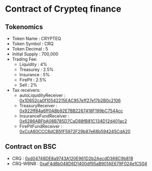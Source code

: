 # Contract of Crypteq finance

## Tokenomics
+ Token Name : CRYPTEQ
+ Token Symbol : CRQ
+ Token Decimal : 5
+ Initial Supply : 700,000
+ Trading Fee:
	+ Liquidity : 4%
	+ Treasurey : 2.5%
	+ Insurance : 5%
	+ FirePit : 2.5%
	+ Sell : 2%
+ Tax receivers:
	+ autoLiquidityReceiver : [0x1D652ca0f10542215EAC957e1f27e17b2B0c2106](https://bscscan.com/address/0x1D652ca0f10542215EAC957e1f27e17b2B0c2106)
	+ TreasuryReceiver : [0x922ff84a6ff0ABb92E7BB2267418F199bC7544cc](https://bscscan.com/address/0x922ff84a6ff0ABb92E7BB2267418F199bC7544cc)
	+ InsuranceFundReceiver : [0x6286ABFbA08B785D7CaD88fB81C134D12d401ac2](https://bscscan.com/address/0x6286ABFbA08B785D7CaD88fB81C134D12d401ac2)
	+ FirePitFundReceiver : [0xCcA60CCC6dCB5fF5972F29b87e68b594245CdA20](https://bscscan.com/address/0xCcA60CCC6dCB5fF5972F29b87e68b594245CdA20)

## Contract on BSC
- CRQ : [0xd04748DE8a9743A120E961D2b2AecdD368C9b818](https://bscscan.com/address/0xd04748DE8a9743A120E961D2b2AecdD368C9b818)
- CRQ-WBNB : [0xaF4d8b048D6D1400df95aB901AE679F024e1C504](https://bscscan.com/address/0xaF4d8b048D6D1400df95aB901AE679F024e1C504)